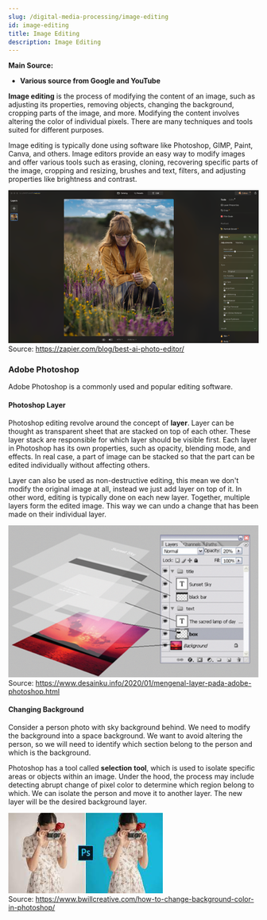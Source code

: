 ```yaml
---
slug: /digital-media-processing/image-editing
id: image-editing
title: Image Editing
description: Image Editing
---
```


**Main Source:**

- **Various source from Google and YouTube**

**Image editing** is the process of modifying the content of an image, such as adjusting its properties, removing objects, changing the background, cropping parts of the image, and more. Modifying the content involves altering the color of individual pixels. There are many techniques and tools suited for different purposes.

Image editing is typically done using software like Photoshop, GIMP, Paint, Canva, and others. Image editors provide an easy way to modify images and offer various tools such as erasing, cloning, recovering specific parts of the image, cropping and resizing, brushes and text, filters, and adjusting properties like brightness and contrast.

![Image editor user interface](./image-editing-example.png)  
Source: https://zapier.com/blog/best-ai-photo-editor/

### Adobe Photoshop

Adobe Photoshop is a commonly used and popular editing software.

#### Photoshop Layer

Photoshop editing revolve around the concept of **layer**. Layer can be thought as transparent sheet that are stacked on top of each other. These layer stack are responsible for which layer should be visible first. Each layer in Photoshop has its own properties, such as opacity, blending mode, and effects. In real case, a part of image can be stacked so that the part can be edited individually without affecting others.

Layer can also be used as non-destructive editing, this mean we don't modify the original image at all, instead we just add layer on top of it. In other word, editing is typically done on each new layer. Together, multiple layers form the edited image. This way we can undo a change that has been made on their individual layer.

![A layer of image stacked with additional text from editing software](./photoshop-layer.png)  
Source: https://www.desainku.info/2020/01/mengenal-layer-pada-adobe-photoshop.html

#### Changing Background

Consider a person photo with sky background behind. We need to modify the background into a space background. We want to avoid altering the person, so we will need to identify which section belong to the person and which is the background.

Photoshop has a tool called **selection tool**, which is used to isolate specific areas or objects within an image. Under the hood, the process may include detecting abrupt change of pixel color to determine which region belong to which. We can isolate the person and move it to another layer. The new layer will be the desired background layer.

![A person standing in white background is changed to blue background](./photoshop-change-background.jpeg)  
Source: https://www.bwillcreative.com/how-to-change-background-color-in-photoshop/
